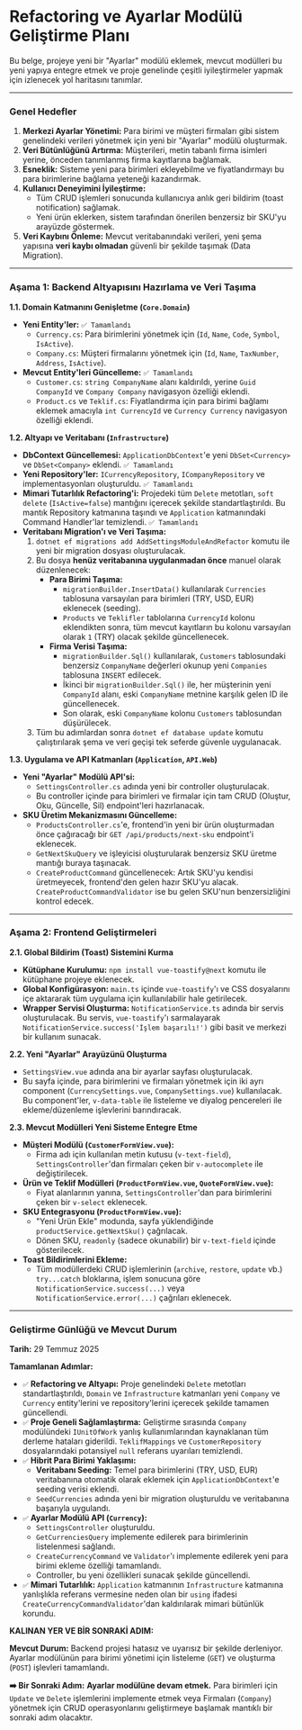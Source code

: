 # Refactoring ve Ayarlar Modülü Geliştirme Planı

Bu belge, projeye yeni bir "Ayarlar" modülü eklemek, mevcut modülleri bu yeni yapıya entegre etmek ve proje genelinde çeşitli iyileştirmeler yapmak için izlenecek yol haritasını tanımlar.

---

### **Genel Hedefler**

1.  **Merkezi Ayarlar Yönetimi:** Para birimi ve müşteri firmaları gibi sistem genelindeki verileri yönetmek için yeni bir "Ayarlar" modülü oluşturmak.
2.  **Veri Bütünlüğünü Artırma:** Müşterileri, metin tabanlı firma isimleri yerine, önceden tanımlanmış firma kayıtlarına bağlamak.
3.  **Esneklik:** Sisteme yeni para birimleri ekleyebilme ve fiyatlandırmayı bu para birimlerine bağlama yeteneği kazandırmak.
4.  **Kullanıcı Deneyimini İyileştirme:**
    *   Tüm CRUD işlemleri sonucunda kullanıcıya anlık geri bildirim (toast notification) sağlamak.
    *   Yeni ürün eklerken, sistem tarafından önerilen benzersiz bir SKU'yu arayüzde göstermek.
5.  **Veri Kaybını Önleme:** Mevcut veritabanındaki verileri, yeni şema yapısına **veri kaybı olmadan** güvenli bir şekilde taşımak (Data Migration).

---

### **Aşama 1: Backend Altyapısını Hazırlama ve Veri Taşıma**

**1.1. Domain Katmanını Genişletme (`Core.Domain`)**
*   **Yeni Entity'ler:** `✅ Tamamlandı`
    *   `Currency.cs`: Para birimlerini yönetmek için (`Id`, `Name`, `Code`, `Symbol`, `IsActive`).
    *   `Company.cs`: Müşteri firmalarını yönetmek için (`Id`, `Name`, `TaxNumber`, `Address`, `IsActive`).
*   **Mevcut Entity'leri Güncelleme:** `✅ Tamamlandı`
    *   `Customer.cs`: `string CompanyName` alanı kaldırıldı, yerine `Guid CompanyId` ve `Company Company` navigasyon özelliği eklendi.
    *   `Product.cs` ve `Teklif.cs`: Fiyatlandırma için para birimi bağlamı eklemek amacıyla `int CurrencyId` ve `Currency Currency` navigasyon özelliği eklendi.

**1.2. Altyapı ve Veritabanı (`Infrastructure`)**
*   **DbContext Güncellemesi:** `ApplicationDbContext`'e yeni `DbSet<Currency>` ve `DbSet<Company>` eklendi. `✅ Tamamlandı`
*   **Yeni Repository'ler:** `ICurrencyRepository`, `ICompanyRepository` ve implementasyonları oluşturuldu. `✅ Tamamlandı`
*   **Mimari Tutarlılık Refactoring'i:** Projedeki tüm `Delete` metotları, `soft delete` (`IsActive=false`) mantığını içerecek şekilde standartlaştırıldı. Bu mantık Repository katmanına taşındı ve `Application` katmanındaki Command Handler'lar temizlendi. `✅ Tamamlandı`
*   **Veritabanı Migration'ı ve Veri Taşıma:**
    1.  `dotnet ef migrations add AddSettingsModuleAndRefactor` komutu ile yeni bir migration dosyası oluşturulacak.
    2.  Bu dosya **henüz veritabanına uygulanmadan önce** manuel olarak düzenlenecek:
        *   **Para Birimi Taşıma:**
            *   `migrationBuilder.InsertData()` kullanılarak `Currencies` tablosuna varsayılan para birimleri (TRY, USD, EUR) eklenecek (seeding).
            *   `Products` ve `Teklifler` tablolarına `CurrencyId` kolonu eklendikten sonra, tüm mevcut kayıtların bu kolonu varsayılan olarak `1` (TRY) olacak şekilde güncellenecek.
        *   **Firma Verisi Taşıma:**
            *   `migrationBuilder.Sql()` kullanılarak, `Customers` tablosundaki benzersiz `CompanyName` değerleri okunup yeni `Companies` tablosuna `INSERT` edilecek.
            *   İkinci bir `migrationBuilder.Sql()` ile, her müşterinin yeni `CompanyId` alanı, eski `CompanyName` metnine karşılık gelen ID ile güncellenecek.
            *   Son olarak, eski `CompanyName` kolonu `Customers` tablosundan düşürülecek.
    3.  Tüm bu adımlardan sonra `dotnet ef database update` komutu çalıştırılarak şema ve veri geçişi tek seferde güvenle uygulanacak.

**1.3. Uygulama ve API Katmanları (`Application`, `API.Web`)**
*   **Yeni "Ayarlar" Modülü API'si:**
    *   `SettingsController.cs` adında yeni bir controller oluşturulacak.
    *   Bu controller içinde para birimleri ve firmalar için tam CRUD (Oluştur, Oku, Güncelle, Sil) endpoint'leri hazırlanacak.
*   **SKU Üretim Mekanizmasını Güncelleme:**
    *   `ProductsController.cs`'e, frontend'in yeni bir ürün oluşturmadan önce çağıracağı bir `GET /api/products/next-sku` endpoint'i eklenecek.
    *   `GetNextSkuQuery` ve işleyicisi oluşturularak benzersiz SKU üretme mantığı buraya taşınacak.
    *   `CreateProductCommand` güncellenecek: Artık SKU'yu kendisi üretmeyecek, frontend'den gelen hazır SKU'yu alacak. `CreateProductCommandValidator` ise bu gelen SKU'nun benzersizliğini kontrol edecek.

---

### **Aşama 2: Frontend Geliştirmeleri**

**2.1. Global Bildirim (Toast) Sistemini Kurma**
*   **Kütüphane Kurulumu:** `npm install vue-toastify@next` komutu ile kütüphane projeye eklenecek.
*   **Global Konfigürasyon:** `main.ts` içinde `vue-toastify`'ı ve CSS dosyalarını içe aktararak tüm uygulama için kullanılabilir hale getirilecek.
*   **Wrapper Servisi Oluşturma:** `NotificationService.ts` adında bir servis oluşturulacak. Bu servis, `vue-toastify`'ı sarmalayarak `NotificationService.success('İşlem başarılı!')` gibi basit ve merkezi bir kullanım sunacak.

**2.2. Yeni "Ayarlar" Arayüzünü Oluşturma**
*   `SettingsView.vue` adında ana bir ayarlar sayfası oluşturulacak.
*   Bu sayfa içinde, para birimlerini ve firmaları yönetmek için iki ayrı component (`CurrencySettings.vue`, `CompanySettings.vue`) kullanılacak. Bu component'ler, `v-data-table` ile listeleme ve diyalog pencereleri ile ekleme/düzenleme işlevlerini barındıracak.

**2.3. Mevcut Modülleri Yeni Sisteme Entegre Etme**
*   **Müşteri Modülü (`CustomerFormView.vue`):**
    *   Firma adı için kullanılan metin kutusu (`v-text-field`), `SettingsController`'dan firmaları çeken bir `v-autocomplete` ile değiştirilecek.
*   **Ürün ve Teklif Modülleri (`ProductFormView.vue`, `QuoteFormView.vue`):**
    *   Fiyat alanlarının yanına, `SettingsController`'dan para birimlerini çeken bir `v-select` eklenecek.
*   **SKU Entegrasyonu (`ProductFormView.vue`):**
    *   "Yeni Ürün Ekle" modunda, sayfa yüklendiğinde `productService.getNextSku()` çağrılacak.
    *   Dönen SKU, `readonly` (sadece okunabilir) bir `v-text-field` içinde gösterilecek.
*   **Toast Bildirimlerini Ekleme:**
    *   Tüm modüllerdeki CRUD işlemlerinin (`archive`, `restore`, `update` vb.) `try...catch` bloklarına, işlem sonucuna göre `NotificationService.success(...)` veya `NotificationService.error(...)` çağrıları eklenecek.

---

### **Geliştirme Günlüğü ve Mevcut Durum**

**Tarih:** 29 Temmuz 2025

**Tamamlanan Adımlar:**
*   `✅` **Refactoring ve Altyapı:** Proje genelindeki `Delete` metotları standartlaştırıldı, `Domain` ve `Infrastructure` katmanları yeni `Company` ve `Currency` entity'lerini ve repository'lerini içerecek şekilde tamamen güncellendi.
*   `✅` **Proje Geneli Sağlamlaştırma:** Geliştirme sırasında `Company` modülündeki `IUnitOfWork` yanlış kullanımlarından kaynaklanan tüm derleme hataları giderildi. `TeklifMappings` ve `CustomerRepository` dosyalarındaki potansiyel `null` referans uyarıları temizlendi.
*   `✅` **Hibrit Para Birimi Yaklaşımı:**
    *   **Veritabanı Seeding:** Temel para birimlerini (TRY, USD, EUR) veritabanına otomatik olarak eklemek için `ApplicationDbContext`'e seeding verisi eklendi.
    *   `SeedCurrencies` adında yeni bir migration oluşturuldu ve veritabanına başarıyla uygulandı.
*   `✅` **Ayarlar Modülü API (`Currency`):**
    *   `SettingsController` oluşturuldu.
    *   `GetCurrenciesQuery` implemente edilerek para birimlerinin listelenmesi sağlandı.
    *   `CreateCurrencyCommand` ve `Validator`'ı implemente edilerek yeni para birimi ekleme özelliği tamamlandı.
    *   Controller, bu yeni özellikleri sunacak şekilde güncellendi.
*   `✅` **Mimari Tutarlılık:** `Application` katmanının `Infrastructure` katmanına yanlışlıkla referans vermesine neden olan bir `using` ifadesi `CreateCurrencyCommandValidator`'dan kaldırılarak mimari bütünlük korundu.

**KALINAN YER VE BİR SONRAKİ ADIM:**

**Mevcut Durum:** Backend projesi hatasız ve uyarısız bir şekilde derleniyor. Ayarlar modülünün para birimi yönetimi için listeleme (`GET`) ve oluşturma (`POST`) işlevleri tamamlandı.

**➡️ Bir Sonraki Adım:** **Ayarlar modülüne devam etmek.** Para birimleri için `Update` ve `Delete` işlemlerini implemente etmek veya Firmaları (`Company`) yönetmek için CRUD operasyonlarını geliştirmeye başlamak mantıklı bir sonraki adım olacaktır.
